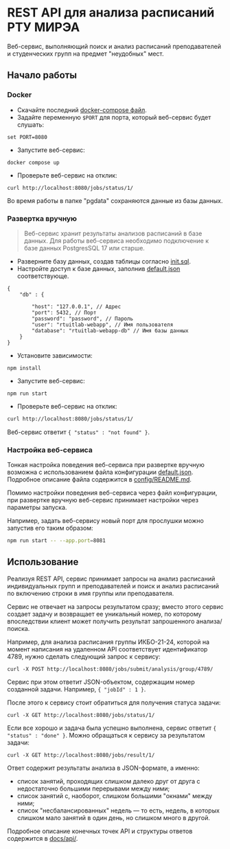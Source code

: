 # REST API для анализа расписаний РТУ МИРЭА

Веб-сервис, выполняющий поиск и анализ расписаний преподавателей и студенческих групп на предмет "неудобных" мест.

## Начало работы

### Docker

* Скачайте последний [docker-compose файл](./compose.yaml).
* Задайте переменную `$PORT` для порта, который веб-сервис будет слушать:
```
set PORT=8080
```
* Запустите веб-сервис:
```
docker compose up
```
* Проверьте веб-сервис на отклик:
```
curl http://localhost:8080/jobs/status/1/
```

Во время работы в папке "pgdata" сохраняются данные из базы данных.

### Развертка вручную

> Веб-сервис хранит результаты анализов расписаний в базе данных. Для работы веб-сервиса необходимо подключение к базе данных PostgresSQL 17 или старше.

* Разверните базу данных, создав таблицы согласно [init.sql](./init.sql).
* Настройте доступ к базе данных, заполнив [default.json](./config/default.json) соответствующе.
```jsonc
{
    "db" : {

        "host": "127.0.0.1", // Адрес
        "port": 5432, // Порт
        "password": "password", // Пароль
        "user": "rtuitlab-webapp", // Имя пользователя
        "database": "rtuitlab-webapp-db" // Имя базы данных
    }
}
```
* Установите зависимости:
```
npm install
```
* Запустите веб-сервис:
```
npm run start
```
* Проверьте веб-сервис на отклик:
```sh
curl http://localhost:8080/jobs/status/1/
```

Веб-сервис ответит `{ "status" : "not found" }`.

### Настройка веб-сервиса

Тонкая настройка поведения веб-сервиса при развертке вручную возможна с использованием файла конфигурации [default.json](./config/default.json). Подробное описание файла содержится в [config/README.md](./config/README.md).

Помимо настройки поведения веб-сервиса через файл конфигурации, при развертке вручную веб-сервис принимает настройки через параметры запуска.

Например, задать веб-сервису новый порт для прослушки можно запустив его таким образом:
```sh
npm run start -- --app.port=8081
```

## Использование

Реализуя REST API, сервис принимает запросы на анализ расписаний индивидуальных групп и преподавателей и поиск и анализ расписаний по включению строки в имя группы или преподавателя. 

Сервис не отвечает на запросы результатом сразу; вместо этого сервис создает задачу и возвращает ее уникальный номер, по которому впоследствии клиент может получить результат запрошенного анализа/поиска.

Например, для анализа расписания группы ИКБО-21-24, которой на момент написания на удаленном API соответствует идентификатор 4789, нужно сделать следующий запрос к сервису:

```
curl -X POST http://localhost:8080/jobs/submit/analysis/group/4789/
```

Сервис при этом ответит JSON-объектом, содержащим номер созданной задачи. Например, `{ "jobId" : 1 }`.

После этого к сервису стоит обратиться для получения статуса задачи:

```
curl -X GET http://localhost:8080/jobs/status/1/
```

Если все хорошо и задача была успешно выполнена, сервис ответит `{ "status" : "done" }`. Можно обращаться к сервису за результатом задачи:

```
curl -X GET http://localhost:8080/jobs/result/1/
```

Ответ содержит результаты анализа в JSON-формате, а именно:
* список занятий, проходящих слишком далеко друг от друга с недостаточно большими перерывами между ними;
* список занятий с, наоборот, слишком большими "окнами" между ними;
* список "несбалансированных" недель — то есть, недель, в которых слишком мало занятий в один день, но слишком много в другой.

Подробное описание конечных точек API и структуры ответов содержится в [docs/api/](./docs/api/README.md).